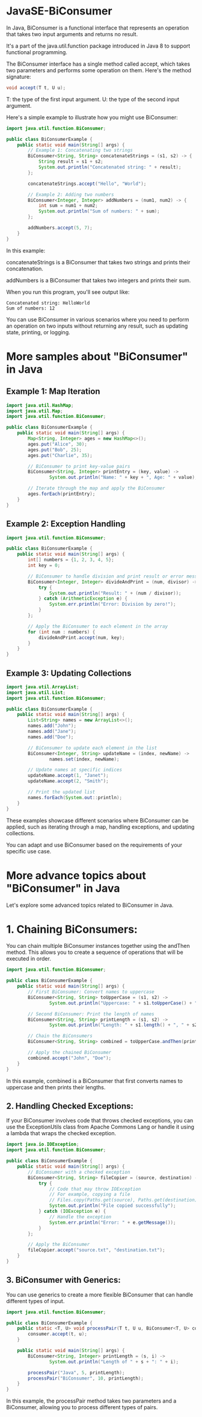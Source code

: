 # JavaSE-BiConsumer

In Java, BiConsumer is a functional interface that represents an operation that takes two input arguments and returns no result. 

It's a part of the java.util.function package introduced in Java 8 to support functional programming.

The BiConsumer interface has a single method called accept, which takes two parameters and performs some operation on them. Here's the method signature:

```java
void accept(T t, U u);
```

T: the type of the first input argument.
U: the type of the second input argument.

Here's a simple example to illustrate how you might use BiConsumer:

```java
import java.util.function.BiConsumer;

public class BiConsumerExample {
    public static void main(String[] args) {
        // Example 1: Concatenating two strings
        BiConsumer<String, String> concatenateStrings = (s1, s2) -> {
            String result = s1 + s2;
            System.out.println("Concatenated string: " + result);
        };

        concatenateStrings.accept("Hello", "World");

        // Example 2: Adding two numbers
        BiConsumer<Integer, Integer> addNumbers = (num1, num2) -> {
            int sum = num1 + num2;
            System.out.println("Sum of numbers: " + sum);
        };

        addNumbers.accept(5, 7);
    }
}
```

In this example:

concatenateStrings is a BiConsumer that takes two strings and prints their concatenation.

addNumbers is a BiConsumer that takes two integers and prints their sum.

When you run this program, you'll see output like:

```
Concatenated string: HelloWorld
Sum of numbers: 12
```
You can use BiConsumer in various scenarios where you need to perform an operation on two inputs without returning any result, such as updating state, printing, or logging.

# More samples about "BiConsumer" in Java

## Example 1: Map Iteration

```java
import java.util.HashMap;
import java.util.Map;
import java.util.function.BiConsumer;

public class BiConsumerExample {
    public static void main(String[] args) {
        Map<String, Integer> ages = new HashMap<>();
        ages.put("Alice", 30);
        ages.put("Bob", 25);
        ages.put("Charlie", 35);

        // BiConsumer to print key-value pairs
        BiConsumer<String, Integer> printEntry = (key, value) ->
                System.out.println("Name: " + key + ", Age: " + value);

        // Iterate through the map and apply the BiConsumer
        ages.forEach(printEntry);
    }
}
```

## Example 2: Exception Handling

```java
import java.util.function.BiConsumer;

public class BiConsumerExample {
    public static void main(String[] args) {
        int[] numbers = {1, 2, 3, 4, 5};
        int key = 0;

        // BiConsumer to handle division and print result or error message
        BiConsumer<Integer, Integer> divideAndPrint = (num, divisor) -> {
            try {
                System.out.println("Result: " + (num / divisor));
            } catch (ArithmeticException e) {
                System.err.println("Error: Division by zero!");
            }
        };

        // Apply the BiConsumer to each element in the array
        for (int num : numbers) {
            divideAndPrint.accept(num, key);
        }
    }
}
```

## Example 3: Updating Collections

```java
import java.util.ArrayList;
import java.util.List;
import java.util.function.BiConsumer;

public class BiConsumerExample {
    public static void main(String[] args) {
        List<String> names = new ArrayList<>();
        names.add("John");
        names.add("Jane");
        names.add("Doe");

        // BiConsumer to update each element in the list
        BiConsumer<Integer, String> updateName = (index, newName) ->
                names.set(index, newName);

        // Update names at specific indices
        updateName.accept(1, "Janet");
        updateName.accept(2, "Smith");

        // Print the updated list
        names.forEach(System.out::println);
    }
}
```

These examples showcase different scenarios where BiConsumer can be applied, such as iterating through a map, handling exceptions, and updating collections. 

You can adapt and use BiConsumer based on the requirements of your specific use case.

# More advance topics about "BiConsumer" in Java

Let's explore some advanced topics related to BiConsumer in Java.

# 1. Chaining BiConsumers:

You can chain multiple BiConsumer instances together using the andThen method. This allows you to create a sequence of operations that will be executed in order.

```java
import java.util.function.BiConsumer;

public class BiConsumerExample {
    public static void main(String[] args) {
        // First BiConsumer: Convert names to uppercase
        BiConsumer<String, String> toUpperCase = (s1, s2) ->
                System.out.println("Uppercase: " + s1.toUpperCase() + ", " + s2.toUpperCase());

        // Second BiConsumer: Print the length of names
        BiConsumer<String, String> printLength = (s1, s2) ->
                System.out.println("Length: " + s1.length() + ", " + s2.length());

        // Chain the BiConsumers
        BiConsumer<String, String> combined = toUpperCase.andThen(printLength);

        // Apply the chained BiConsumer
        combined.accept("John", "Doe");
    }
}
```

In this example, combined is a BiConsumer that first converts names to uppercase and then prints their lengths.

## 2. Handling Checked Exceptions:

If your BiConsumer involves code that throws checked exceptions, you can use the ExceptionUtils class from Apache Commons Lang or handle it using a lambda that wraps the checked exception.

```java
import java.io.IOException;
import java.util.function.BiConsumer;

public class BiConsumerExample {
    public static void main(String[] args) {
        // BiConsumer with a checked exception
        BiConsumer<String, String> fileCopier = (source, destination) -> {
            try {
                // Code that may throw IOException
                // For example, copying a file
                // Files.copy(Paths.get(source), Paths.get(destination), StandardCopyOption.REPLACE_EXISTING);
                System.out.println("File copied successfully");
            } catch (IOException e) {
                // Handle the exception
                System.err.println("Error: " + e.getMessage());
            }
        };

        // Apply the BiConsumer
        fileCopier.accept("source.txt", "destination.txt");
    }
}
```

## 3. BiConsumer with Generics:

You can use generics to create a more flexible BiConsumer that can handle different types of input.

```java
import java.util.function.BiConsumer;

public class BiConsumerExample {
    public static <T, U> void processPair(T t, U u, BiConsumer<T, U> consumer) {
        consumer.accept(t, u);
    }

    public static void main(String[] args) {
        BiConsumer<String, Integer> printLength = (s, i) ->
                System.out.println("Length of " + s + ": " + i);

        processPair("Java", 5, printLength);
        processPair("BiConsumer", 10, printLength);
    }
}
```

In this example, the processPair method takes two parameters and a BiConsumer, allowing you to process different types of pairs.
